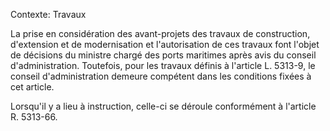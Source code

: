 Contexte: Travaux

La prise en considération des avant-projets des travaux de construction, d'extension et de modernisation et l'autorisation de ces travaux font l'objet de décisions du ministre chargé des ports maritimes après avis du conseil d'administration. Toutefois, pour les travaux définis à l'article L. 5313-9, le conseil d'administration demeure compétent dans les conditions fixées à cet article.

Lorsqu'il y a lieu à instruction, celle-ci se déroule conformément à l'article R. 5313-66.